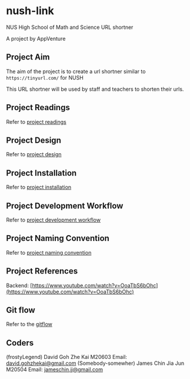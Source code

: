 # nush-link

NUS High School of Math and Science URL shortner

A project by AppVenture

## Project Aim

The aim of the project is to create a url shortner similar to `https://tinyurl.com/` for NUSH

This URL shortner will be used by staff and teachers to shorten their urls.

## Project Readings

Refer to [project readings](docs/project-readings.md)

## Project Design

Refer to [project design](docs/project-design.md)

## Project Installation

Refer to [project installation](docs/project-installation.md)

## Project Development Workflow

Refer to [project development workflow](docs/project-development-workflow.md)

## Project Naming Convention

Refer to [project naming convention](docs/project-naming-convention.md)

## Project References

Backend: [https://www.youtube.com/watch?v=OoaTbS6bOhc](https://www.youtube.com/watch?v=OoaTbS6bOhc)

## Git flow

Refer to the [gitflow](docs/gitflow.md)

## Coders

(frostyLegend) David Goh Zhe Kai M20603
Email: david.gohzhekai@gmail.com
(Somebody-somewher) James Chin Jia Jun M20504
Email: jameschin.jj@gmail.com
